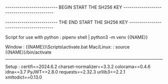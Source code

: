 -------------------------- BEGIN START THE SH256 KEY -------------------------------------------




-------------------------- THE END START THE SH256 KEY ----------------------------------------



Script for use with python :
pipenv shell | python3 -m venv {{NAME}}

Window : {{NAME}}\Scripts\activate.bat
Mac/Linux: : source {{NAME}}/bin/activate

---------------------------------------------

Setup : 
certifi==2024.6.2
charset-normalizer==3.3.2
colorama==0.4.6
idna==3.7
PyJWT==2.8.0
requests==2.32.3
urllib3==2.2.1
xmltodict==0.13.0



